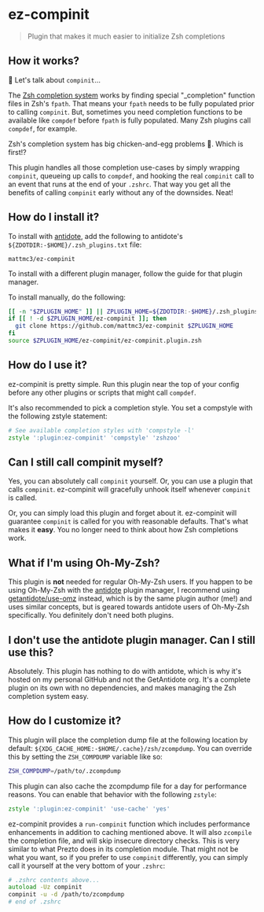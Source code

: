 # ez-compinit

> Plugin that makes it much easier to initialize Zsh completions

## How it works?

:hatching_chick: Let's talk about `compinit`...

The [Zsh completion system][zsh-completion-system] works by finding special
"_completion" function files in Zsh's `fpath`. That means your `fpath` needs to be fully
populated prior to calling `compinit`. But, sometimes you need completion functions to
be available like `compdef` before `fpath` is fully populated. Many Zsh plugins call
`compdef`, for example.

Zsh's completion system has big chicken-and-egg problems :hatching_chick:. Which is first!?

This plugin handles all those completion use-cases by simply wrapping `compinit`,
queueing up calls to `compdef`, and hooking the real `compinit` call to an event
that runs at the end of your `.zshrc`. That way you get all the benefits of calling
`compinit` early without any of the downsides. Neat!

## How do I install it?

To install with [antidote], add the following to antidote's
`${ZDOTDIR:-$HOME}/.zsh_plugins.txt` file:

```
mattmc3/ez-compinit
```

To install with a different plugin manager, follow the guide for that plugin manager.

To install manually, do the following:

```zsh
[[ -n "$ZPLUGIN_HOME" ]] || ZPLUGIN_HOME=${ZDOTDIR:-$HOME}/.zsh_plugins
if [[ ! -d $ZPLUGIN_HOME/ez-compinit ]]; then
  git clone https://github.com/mattmc3/ez-compinit $ZPLUGIN_HOME
fi
source $ZPLUGIN_HOME/ez-compinit/ez-compinit.plugin.zsh
```

## How do I use it?

ez-compinit is pretty simple. Run this plugin near the top of your config before any
other plugins or scripts that might call `compdef`.

It's also recommended to pick a completion style. You set a compstyle with the following
zstyle statement:

```zsh
# See available completion styles with 'compstyle -l'
zstyle ':plugin:ez-compinit' 'compstyle' 'zshzoo'
```

## Can I still call compinit myself?

Yes, you can absolutely call `compinit` yourself. Or, you can use a plugin that calls
`compinit`. ez-compinit will gracefully unhook itself whenever `compinit` is called.

Or, you can simply load this plugin and forget about it. ez-compinit will guarantee
`compinit` is called for you with reasonable defaults. That's what makes it **easy**.
You no longer need to think about how Zsh completions work.

## What if I'm using Oh-My-Zsh?

This plugin is **not** needed for regular Oh-My-Zsh users. If you happen to be using
Oh-My-Zsh with the [antidote] plugin manager, I recommend using
[getantidote/use-omz][use-omz] instead, which is by the same plugin author (me!) and
uses similar concepts, but is geared towards antidote users of Oh-My-Zsh specifically.
You definitely don't need both plugins.

## I don't use the antidote plugin manager. Can I still use this?

Absolutely. This plugin has nothing to do with antidote, which is why it's hosted on my
personal GitHub and not the GetAntidote org. It's a complete plugin on its own with no
dependencies, and makes managing the Zsh completion system easy.

## How do I customize it?

This plugin will place the completion dump file at the following location by default:
`${XDG_CACHE_HOME:-$HOME/.cache}/zsh/zcompdump`. You can override this by setting
the `ZSH_COMPDUMP` variable like so:

```zsh
ZSH_COMPDUMP=/path/to/.zcompdump
```

This plugin can also cache the zcompdump file for a day for performance reasons. You can
enable that behavior with the following `zstyle`:

```zsh
zstyle ':plugin:ez-compinit' 'use-cache' 'yes'
```

ez-compinit provides a `run-compinit` function which includes performance enhancements
in addition to caching mentioned above. It will also `zcompile` the completion file, and
will skip insecure directory checks. This is very similar to what Prezto does in its
completion module. That might not be what you want, so if you prefer to use `compinit`
differently, you can simply call it yourself at the very bottom of your `.zshrc`:

```zsh
# .zshrc contents above...
autoload -Uz compinit
compinit -u -d /path/to/zcompdump
# end of .zshrc
```

[antidote]: https://getantidote.github.io
[use-omz]: https://github.com/getantidote/use-omz
[zsh-completion-system]: https://zsh.sourceforge.io/Doc/Release/Completion-System.html#index-completion-system
